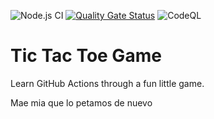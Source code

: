 ![Node.js CI](https://github.com/einarvelez/github-actions-course-template/workflows/Node.js%20CI/badge.svg)
[![Quality Gate Status](https://sonarcloud.io/api/project_badges/measure?project=einarvelez_github-actions-course-template&metric=alert_status)](https://sonarcloud.io/dashboard?id=einarvelez_github-actions-course-template)
![CodeQL](https://github.com/einarvelez/github-actions-course-template/workflows/CodeQL/badge.svg)

# Tic Tac Toe Game

Learn GitHub Actions through a fun little game.

Mae mia que lo petamos de nuevo
